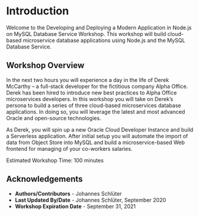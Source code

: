 # Introduction

Welcome to the Developing and Deploying a Modern Application in Node.js on MySQL Database Service Workshop. This workshop will build cloud-based microservice database applications using Node.js and the MySQL Database Service.

## Workshop Overview

In the next two hours you will experience a day in the life of Derek McCarthy – a full-stack developer for the fictitious company Alpha Office. Derek has been hired to introduce new best practices to Alpha Office microservices developers. In this workshop you will take on Derek’s persona to build a series of three cloud-based microservices database applications. In doing so, you will leverage the latest and most advanced Oracle and open-source technologies.

As Derek, you will spin up a new Oracle Cloud Developer Instance and build a Serverless application. After initial setup you will automate the import of data from Object Store into MySQL and build a microservice-based Web frontend for managing of your co-workers salaries.

Estimated Workshop Time: 100 minutes


## Acknowledgements

- **Authors/Contributors** - Johannes Schlüter
- **Last Updated By/Date** - Johannes Schlüter, September 2020
- **Workshop Expiration Date** - September 31, 2021
